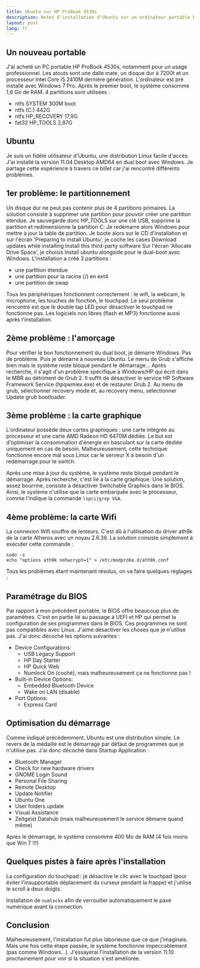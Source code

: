 ```yaml
---
title: Ubuntu sur HP ProBook 4530s
description: Notes d'installation d'Ubuntu sur un ordinateur portable HP ProBook 4530s
layout: post
lang: fr
---
```

## Un nouveau portable

J'ai acheté un PC portable HP ProBook 4530s, notamment pour un usage professionnel. Les atouts sont
une dalle mate, un disque dur à 7200t et un processeur Intel Core i5 2410M dernière génération.
L'ordinateur est pré installé avec Windows 7 Pro. Après le premier boot, le système consomme 1,8 Go
de RAM. 4 partitions sont utilisées :

-   ntfs SYSTEM 300M boot
-   ntfs (C:) 442G
-   ntfs HP\_RECOVERY 17,9G
-   fat32 HP\_TOOLS 2,87G

## Ubuntu

Je suis un fidèle utilisateur d'Ubuntu, une distribution Linux facile d'accès. J'ai installé la
version 11.04 Desktop AMD64 en dual boot avec Windows. Je partage cette expérience à travers ce
billet car j'ai rencontré différents problèmes.

## 1er problème: le partitionnement

Un disque dur ne peut pas contenir plus de 4 partitions primaires. La solution consiste à supprimer
une partition pour pouvoir créer une partition étendue. Je sauvegarde donc HP\_TOOLS sur une clé
USB, supprime la partition et redimensionne la partition C: Je redémarre alors Windows pour mettre à
jour la table de partition. Je boote alors sur le CD d'installation et sur l'écran 'Preparing to
install Ubuntu', je coche les cases Download updates while installing Install this third-party
software Sur l'écran 'Allocate Drive Space', je choisis Install ubuntu alongside pour le dual-boot
avec Windows. L'installation a créé 3 partitions :

-   une partition étendue
-   une partition pour la racine (/) en ext4
-   une partition de swap

Tous les périphériques fonctionnent correctement : le wifi, la webcam, le microphone, les touches de
fonction, le touchpad. Le seul problème rencontré est que le double tap LED pour désactiver le
touchpad ne fonctionne pas. Les logiciels non libres (flash et MP3) fonctionne aussi après
l'installation.

## 2ème problème : l'amorçage

Pour vérifier le bon fonctionnement du dual boot, je démarre Windows. Pas de problème. Puis je
démarre à nouveau Ubuntu. Le menu de Grub s'affiche bien mais le système reste bloqué pendant le
démarrage… Après recherche, il s'agit d'un problème spécifique à Windows/HP qui écrit dans le MBR au
détriment de Grub 2. Il suffit de désactiver le service HP Software Framework Service (hpqwmiex.exe)
et de restaurer Grub 2. Au menu de grub, sélectionner recovery mode et, au recovery menu,
sélectionner Update grub bootloader.

## 3ème problème : la carte graphique

L'ordinateur possède deux cartes graphiques : une carte intégrée au processeur et une carte AMD
Radeon HD 6470M dédiée. Le but est d'optimiser la consommation d'énergie en basculant sur la carte
dédiée uniquement en cas de besoin. Malheureusement, cette technique fonctionne encore mal sous
Linux car le serveur X a besoin d'un redémarrage pour le switch.

Après une mise à jour du système, le système reste bloqué pendant le démarrage. Après recherche,
c'est lié à la carte graphique. Une solution, assez bourrine, consiste à désactiver Switchable
Graphics dans le BIOS. Ainsi, le système n'utilise que la carte embarquée avec le processeur, comme
l'indique la commande `lspci|grep VGA`.

## 4ème problème: la carte Wifi

La connexion Wifi souffre de lenteurs. C'est dû à l'utilisation du driver ath9k de la carte Atheros
avec un noyau 2.6.38. La solution consiste simplement à exécuter cette commande :

```
sudo -s
echo "options ath9k nohwcrypt=1" > /etc/modprobe.d/ath9k.conf
```

Tous les problèmes étant maintenant résolus, on va faire quelques réglages :

## Paramétrage du BIOS

Par rapport à mon précédent portable, le BIOS offre beaucoup plus de paramètres. C'est en partie lié
au passage à UEFI et HP qui permet la configuration de ses programmes dans le BIOS. Ces programmes
ne sont pas compatibles avec Linux. J'aime désactiver les choses que je n'utilise pas. J'ai donc
décoché les options suivantes :

-   Device Configurations:
    -   USB Legacy Support
    -   HP Day Starter
    -   HP Quick Web
    -   Numlock On (coché), mais malheureusement ça ne fonctionne pas !
-   Built-in Device Options:
    -   Embedded Bluetooth Device
    -   Wake on LAN (disable)
-   Port Options:
    -   Express Card

## Optimisation du démarrage

Comme indiqué précédemment, Ubuntu est une distribution simple. Le revers de la médaille est le
démarrage par défaut de programmes que je n'utilise pas. J'ai donc décoché dans Startup Application
:

-   Bluetooth Manager
-   Check for new hardware drivers
-   GNOME Login Sound
-   Personal File Sharing
-   Remote Desktop
-   Update Notifier
-   Ubuntu One
-   User folders update
-   Visual Assistance
-   Zeitgeist Datahub (mais malheureusement le service démarre quand même)

Après le démarrage, le système consomme 400 Mo de RAM (4 fois moins que Win 7 !!!)

## Quelques pistes à faire après l'installation

La configuration du touchpad : je désactive le clic avec le touchpad (pour éviter l'insupportable
déplacement du curseur pendant la frappe) et j'utilise le scroll à deux doigts.

Installation de `numlockx` afin de verrouiller automatiquement le pavé numérique avant la connection.

## Conclusion

Malheureusement, l'installation fut plus laborieuse que ce que j'imaginais. Mais une fois cette
étape passée, le système fonctionne impeccablement (pas comme Windows…). J'essayerai l'installation
de la version 11.10 prochainement pour voir si la situation s'est améliorée.
